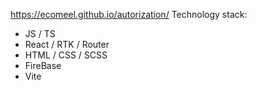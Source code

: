 https://ecomeel.github.io/autorization/
Technology stack:
- JS / TS
- React / RTK / Router
- HTML / CSS / SCSS
- FireBase
- Vite
